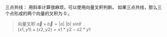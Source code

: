 三点共线：
用斜率计算很麻烦，可以使用向量叉积判断。
如果三点共线，那么三个点形成的两个向量的叉积为 $0$ 。
> 向量叉积
> $\vec a \times \vec b = |a| \ |b| \ sin\theta$  
> $(x1, y1) \times (x2, y2) = x1 * y2 - x2 * y1$

